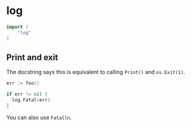 # log

```go
import (
	"log"
)
```


## Print and exit

The docstring says this is equivalent to calling `Print()` and `os.Exit(1)`.

```go
err := foo()

if err != nil {
  log.Fatal(err)
}
```

You can also use `Fatalln`.
